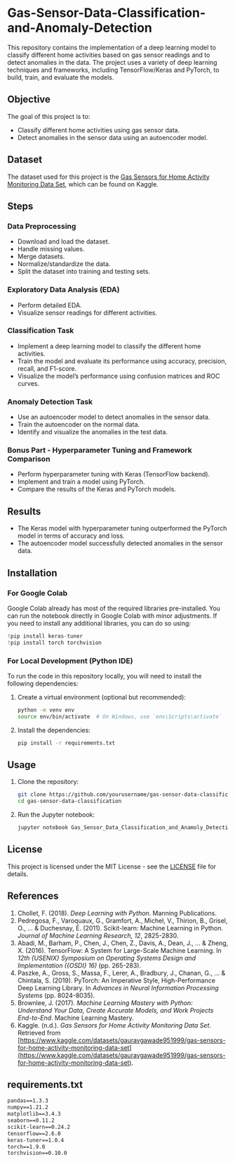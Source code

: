 # Gas-Sensor-Data-Classification-and-Anomaly-Detection

This repository contains the implementation of a deep learning model to classify different home activities based on gas sensor readings and to detect anomalies in the data. The project uses a variety of deep learning techniques and frameworks, including TensorFlow/Keras and PyTorch, to build, train, and evaluate the models.

## Objective
The goal of this project is to:
- Classify different home activities using gas sensor data.
- Detect anomalies in the sensor data using an autoencoder model.

## Dataset
The dataset used for this project is the [Gas Sensors for Home Activity Monitoring Data Set](https://www.kaggle.com/datasets/gauravgawade951999/gas-sensors-for-home-activity-monitoring-data-set), which can be found on Kaggle.

## Steps

### Data Preprocessing
- Download and load the dataset.
- Handle missing values.
- Merge datasets.
- Normalize/standardize the data.
- Split the dataset into training and testing sets.

### Exploratory Data Analysis (EDA)
- Perform detailed EDA.
- Visualize sensor readings for different activities.

### Classification Task
- Implement a deep learning model to classify the different home activities.
- Train the model and evaluate its performance using accuracy, precision, recall, and F1-score.
- Visualize the model’s performance using confusion matrices and ROC curves.

### Anomaly Detection Task
- Use an autoencoder model to detect anomalies in the sensor data.
- Train the autoencoder on the normal data.
- Identify and visualize the anomalies in the test data.

### Bonus Part - Hyperparameter Tuning and Framework Comparison
- Perform hyperparameter tuning with Keras (TensorFlow backend).
- Implement and train a model using PyTorch.
- Compare the results of the Keras and PyTorch models.

## Results
- The Keras model with hyperparameter tuning outperformed the PyTorch model in terms of accuracy and loss.
- The autoencoder model successfully detected anomalies in the sensor data.

## Installation

### For Google Colab
Google Colab already has most of the required libraries pre-installed. You can run the notebook directly in Google Colab with minor adjustments. If you need to install any additional libraries, you can do so using:
```python
!pip install keras-tuner
!pip install torch torchvision
```

### For Local Development (Python IDE)
To run the code in this repository locally, you will need to install the following dependencies:

1. Create a virtual environment (optional but recommended):
   ```bash
   python -m venv env
   source env/bin/activate  # On Windows, use `env\Scripts\activate`
   ```

2. Install the dependencies:
   ```bash
   pip install -r requirements.txt
   ```

## Usage
1. Clone the repository:
   ```bash
   git clone https://github.com/yourusername/gas-sensor-data-classification.git
   cd gas-sensor-data-classification
   ```

2. Run the Jupyter notebook:
   ```bash
   jupyter notebook Gas_Sensor_Data_Classification_and_Anamoly_Detection.ipynb
   ```

## License
This project is licensed under the MIT License - see the [LICENSE](LICENSE) file for details.

## References
1. Chollet, F. (2018). *Deep Learning with Python*. Manning Publications.
2. Pedregosa, F., Varoquaux, G., Gramfort, A., Michel, V., Thirion, B., Grisel, O., ... & Duchesnay, É. (2011). Scikit-learn: Machine Learning in Python. *Journal of Machine Learning Research, 12*, 2825-2830.
3. Abadi, M., Barham, P., Chen, J., Chen, Z., Davis, A., Dean, J., ... & Zheng, X. (2016). TensorFlow: A System for Large-Scale Machine Learning. In *12th {USENIX} Symposium on Operating Systems Design and Implementation ({OSDI} 16)* (pp. 265-283).
4. Paszke, A., Gross, S., Massa, F., Lerer, A., Bradbury, J., Chanan, G., ... & Chintala, S. (2019). PyTorch: An Imperative Style, High-Performance Deep Learning Library. In *Advances in Neural Information Processing Systems* (pp. 8024-8035).
5. Brownlee, J. (2017). *Machine Learning Mastery with Python: Understand Your Data, Create Accurate Models, and Work Projects End-to-End*. Machine Learning Mastery.
6. Kaggle. (n.d.). *Gas Sensors for Home Activity Monitoring Data Set*. Retrieved from [https://www.kaggle.com/datasets/gauravgawade951999/gas-sensors-for-home-activity-monitoring-data-set](https://www.kaggle.com/datasets/gauravgawade951999/gas-sensors-for-home-activity-monitoring-data-set).

## requirements.txt
```txt
pandas==1.3.3
numpy==1.21.2
matplotlib==3.4.3
seaborn==0.11.2
scikit-learn==0.24.2
tensorflow==2.6.0
keras-tuner==1.0.4
torch==1.9.0
torchvision==0.10.0
```
